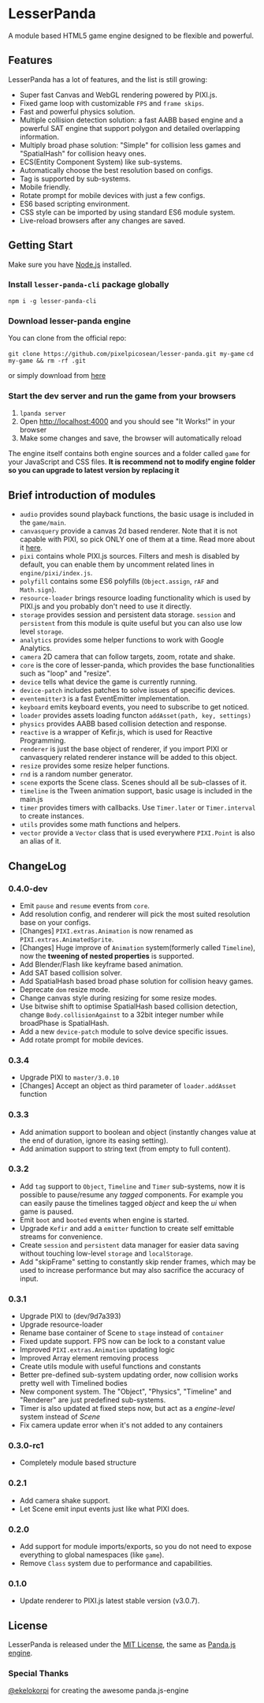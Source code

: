 # LesserPanda

A module based HTML5 game engine designed to be flexible and powerful.

## Features

LesserPanda has a lot of features, and the list is still growing:

- Super fast Canvas and WebGL rendering powered by PIXI.js.
- Fixed game loop with customizable `FPS` and `frame skips`.
- Fast and powerful physics solution.
- Multiple collision detection solution: a fast AABB based engine and a powerful SAT engine that support polygon and detailed overlapping information.
- Multiply broad phase solution: "Simple" for collision less games and "SpatialHash" for collision heavy ones.
- ECS(Entity Component System) like sub-systems.
- Automatically choose the best resolution based on configs.
- Tag is supported by sub-systems.
- Mobile friendly.
- Rotate prompt for mobile devices with just a few configs.
- ES6 based scripting environment.
- CSS style can be imported by using standard ES6 module system.
- Live-reload browsers after any changes are saved.

## Getting Start

Make sure you have [Node.js](https://nodejs.org) installed.

### Install `lesser-panda-cli` package globally

`npm i -g lesser-panda-cli`

### Download lesser-panda engine

You can clone from the official repo:

`git clone https://github.com/pixelpicosean/lesser-panda.git my-game`
`cd my-game && rm -rf .git`

or simply download from [here](https://github.com/pixelpicosean/lesser-panda/archive/master.zip)

### Start the dev server and run the game from your browsers

1. `lpanda server`
2. Open [http://localhost:4000](http://localhost:4000) and you should see "It Works!" in your browser
3. Make some changes and save, the browser will automatically reload

The engine itself contains both engine sources and a folder called `game` for your JavaScript and CSS files. **It is recommend not to modify engine folder so you can upgrade to latest version by replacing it**

## Brief introduction of modules

- `audio` provides sound playback functions, the basic usage is included in the `game/main`.
- `canvasquery` provide a canvas 2d based renderer. Note that it is not capable with PIXI, so pick ONLY one of them at a time. Read more about it [here](http://canvasquery.com/).
- `pixi` contains whole PIXI.js sources. Filters and mesh is disabled by default, you can enable them by uncomment related lines in `engine/pixi/index.js`.
- `polyfill` contains some ES6 polyfills (`Object.assign`, `rAF` and `Math.sign`).
- `resource-loader` brings resource loading functionality which is used by PIXI.js and you probably don't need to use it directly.
- `storage` provides session and persistent data storage. `session` and `persistent` from this module is quite useful but you can also use low level `storage`.
- `analytics` provides some helper functions to work with Google Analytics.
- `camera` 2D camera that can follow targets, zoom, rotate and shake.
- `core` is the core of lesser-panda, which provides the base functionalities such as "loop" and "resize".
- `device` tells what device the game is currently running.
- `device-patch` includes patches to solve issues of specific devices.
- `eventemitter3` is a fast EventEmitter implementation.
- `keyboard` emits keyboard events, you need to subscribe to get noticed.
- `loader` provides assets loading functon `addAsset(path, key, settings)`
- `physics` provides AABB based collision detection and response.
- `reactive` is a wrapper of Kefir.js, which is used for Reactive Programming.
- `renderer` is just the base object of renderer, if you import PIXI or canvasquery related renderer instance will be added to this object.
- `resize` provides some resize helper functions.
- `rnd` is a random number generator.
- `scene` exports the Scene class. Scenes should all be sub-classes of it.
- `timeline` is the Tween animation support, basic usage is included in the main.js
- `timer` provides timers with callbacks. Use `Timer.later` or `Timer.interval` to create instances.
- `utils` provides some math functions and helpers.
- `vector` provide a `Vector` class that is used everywhere `PIXI.Point` is also an alias of it.

## ChangeLog

### 0.4.0-dev

- Emit `pause` and `resume` events from `core`.
- Add resolution config, and renderer will pick the most suited resolution base on your configs.
- [Changes] `PIXI.extras.Animation` is now renamed as `PIXI.extras.AnimatedSprite`.
- [Changes] Huge improve of `Animation` system(formerly called `Timeline`), now the **tweening of nested properties** is supported.
- Add Blender/Flash like keyframe based animation.
- Add SAT based collision solver.
- Add SpatialHash based broad phase solution for collision heavy games.
- Deprecate `dom` resize mode.
- Change canvas style during resizing for some resize modes.
- Use bitwise shift to optimise SpatialHash based collision detection, change `Body.collisionAgainst` to a 32bit integer number while broadPhase is SpatialHash.
- Add a new `device-patch` module to solve device specific issues.
- Add rotate prompt for mobile devices.

### 0.3.4

- Upgrade PIXI to `master/3.0.10`
- [Changes] Accept an object as third parameter of `loader.addAsset` function

### 0.3.3

- Add animation support to boolean and object (instantly changes value at the end of duration, ignore its easing setting).
- Add animation support to string text (from empty to full content).

### 0.3.2

- Add `tag` support to `Object`, `Timeline` and `Timer` sub-systems, now it is possible to pause/resume any *tagged* components. For example you can easily pause the timelines tagged *object* and keep the *ui* when game is paused.
- Emit `boot` and `booted` events when engine is started.
- Upgrade `Kefir` and add a `emitter` function to create self emittable streams for convenience.
- Create `session` and `persistent` data manager for easier data saving without touching low-level `storage` and `localStorage`.
- Add "skipFrame" setting to constantly skip render frames, which may be used to increase performance but may also sacrifice the accuracy of input.

### 0.3.1

- Upgrade PIXI to (dev/9d7a393)
- Upgrade resource-loader
- Rename base container of Scene to `stage` instead of `container`
- Fixed update support. FPS now can be lock to a constant value
- Improved `PIXI.extras.Animation` updating logic
- Improved Array element removing process
- Create utils module with useful functions and constants
- Better pre-defined sub-system updating order, now collision works pretty well with Timelined bodies
- New component system. The "Object", "Physics", "Timeline" and "Renderer" are just predefined sub-systems.
- Timer is also updated at fixed steps now, but act as a *engine-level* system instead of *Scene*
- Fix camera update error when it's not added to any containers

### 0.3.0-rc1

- Completely module based structure

### 0.2.1

- Add camera shake support.
- Let Scene emit input events just like what PIXI does.

### 0.2.0

- Add support for module imports/exports, so you do not need to expose everything to global namespaces (like `game`).
- Remove `Class` system due to performance and capabilities.

### 0.1.0

- Update renderer to PIXI.js latest stable version (v3.0.7).

## License

LesserPanda is released under the [MIT License](http://opensource.org/licenses/MIT), the same
as [Panda.js engine](http://www.pandajs.net).

### Special Thanks

[@ekelokorpi](https://github.com/ekelokorpi) for creating the awesome panda.js-engine
